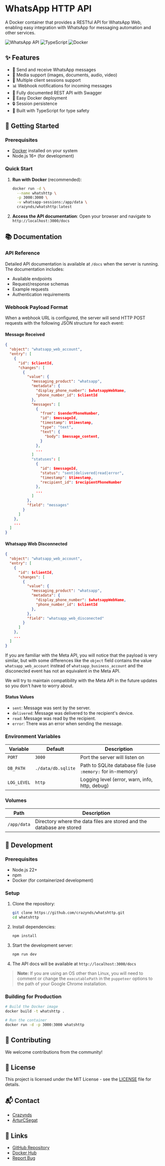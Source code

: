 # WhatsApp HTTP API

A Docker container that provides a RESTful API for WhatsApp Web, enabling easy integration with WhatsApp for messaging automation and other services.

![WhatsApp API](https://img.shields.io/badge/WhatsApp-25D366?style=for-the-badge&logo=whatsapp&logoColor=white)
![TypeScript](https://img.shields.io/badge/TypeScript-007ACC?style=for-the-badge&logo=typescript&logoColor=white)
![Docker](https://img.shields.io/badge/Docker-2CA5E0?style=for-the-badge&logo=docker&logoColor=white)

## ✨ Features

- 💬 Send and receive WhatsApp messages
- 📁 Media support (images, documents, audio, video)
- 🔄 Multiple client sessions support
- 📊 Webhook notifications for incoming messages
- 📝 Fully documented REST API with Swagger
- 🐳 Easy Docker deployment
- 🔒 Session persistence
- 🚀 Built with TypeScript for type safety

## 🚀 Getting Started

### Prerequisites

- [Docker](https://docs.docker.com/get-docker/) installed on your system
- Node.js 16+ (for development)

### Quick Start

1. **Run with Docker** (recommended):
   ```bash
   docker run -d \
     --name whatshttp \
     -p 3000:3000 \
     -v whatsapp-sessions:/app/data \
     crazynds/whatshttp:latest
   ```

2. **Access the API documentation**:
   Open your browser and navigate to `http://localhost:3000/docs`

## 📚 Documentation

### API Reference

Detailed API documentation is available at `/docs` when the server is running. The documentation includes:

- Available endpoints
- Request/response schemas
- Example requests
- Authentication requirements

### Webhook Payload Format

When a webhook URL is configured, the server will send HTTP POST requests with the following JSON structure for each event:

#### Message Received
```json
{
  "object": "whatsapp_web_account",
  "entry": [
    {
      "id": $clientId,
      "changes": [
        {
          "value": {
            "messaging_product": "whatsapp",
            "metadata": {
              "display_phone_number": $whatsappWebName,
              "phone_number_id": $clientId
            },
            "messages": [
              {
                "from": $senderPhoneNumber,
                "id": $messageId,
                "timestamp": $timestamp,
                "type": "text",
                "text": {
                  "body": $message_content,
                }
              },
              ...
            ]
            "statuses": [
              {
                "id": $messageId,
                "status": "sent|delivered|read|error",
                "timestamp": $timestamp,
                "recipient_id": $recipientPhoneNumber
              },
              ...
            ]
          },
          "field": "messages"
        }
      ]
    },
    ...
  ]
}
```

#### Whatsapp Web Disconnected

```json
{
  "object": "whatsapp_web_account",
  "entry": [
    {
      "id": $clientId,
      "changes": [
        {
          "value": {
            "messaging_product": "whatsapp",
            "metadata": {
              "display_phone_number": $whatsappWebName,
              "phone_number_id": $clientId
            },
          },
          "field": "whatsapp_web_disconected"
        }
      ]
    },
    ...
  ]
}
```

If you are familiar with the Meta API, you will notice that the payload is very similar, but with some differences like the `object` field contains the value `whatsapp_web_account` instead of `whatsapp_business_account` and the disconected event has not an equivalent in the Meta API.

We will try to maintain compatibility with the Meta API in the future updates so you don't have to worry about.

#### Status Values
- `sent`: Message was sent by the server.
- `delivered`: Message was delivered to the recipient's device.
- `read`: Message was read by the recipient.
- `error`: There was an error when sending the message.


### Environment Variables

| Variable | Default | Description |
|----------|---------|-------------|
| `PORT` | `3000` | Port the server will listen on |
| `DB_PATH` | `./data/db.sqlite` | Path to SQLite database file (use `:memory:` for in-memory) |
| `LOG_LEVEL` | `http` | Logging level (error, warn, info, http, debug) |

### Volumes

| Path | Description |
|------|-------------|
| `/app/data` | Directory where the data files are stored and the database are stored |

## 🔧 Development

### Prerequisites

- Node.js 22+
- npm
- Docker (for containerized development)

### Setup

1. Clone the repository:
   ```bash
   git clone https://github.com/crazynds/whatshttp.git
   cd whatshttp
   ```

2. Install dependencies:
   ```bash
   npm install
   ```

3. Start the development server:
   ```bash
   npm run dev
   ```

4. The API docs will be available at `http://localhost:3000/docs` 

> **Note:**
> If you are using an OS other than Linux, you will need to comment or change the `executablePath` in the `puppeteer` options to the path of your Google Chrome installation. 

### Building for Production

```bash
# Build the Docker image
docker build -t whatshttp .

# Run the container
docker run -d -p 3000:3000 whatshttp
```

## 🤝 Contributing

We welcome contributions from the community!


## 📄 License

This project is licensed under the MIT License - see the [LICENSE](LICENSE) file for details.

## 📬 Contact

- [Crazynds](https://github.com/crazynds)
- [ArturCSegat](https://github.com/ArturCSegat)

## 🔗 Links

- [GitHub Repository](https://github.com/crazynds/whatshttp)
- [Docker Hub](https://hub.docker.com/r/crazynds/whatshttp)
- [Report Bug](https://github.com/crazynds/whatshttp/issues)

